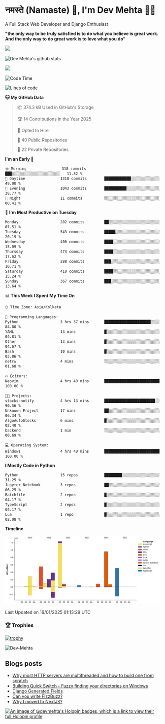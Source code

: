# नमस्ते (Namaste) :pray:, I'm Dev Mehta :man_technologist:
A Full Stack Web Developer and Django Enthusiast

**"the only way to be truly satisfied is to do what you believe is great work. And the only way to do great work is to love what you do"**

<img src="https://github-readme-stats.vercel.app/api?username=Dev-Mehta&show=reviews,discussions_started,discussions_answered,prs_merged,prs_merged_percentage" />

![Dev Mehta's github stats](https://github-readme-stats.vercel.app/api?username=Dev-Mehta&count_private=true&show_icons=true&theme=nightowl)

<img src="https://komarev.com/ghpvc/?username=Dev-Mehta" />

<!--START_SECTION:waka-->
![Code Time](http://img.shields.io/badge/Code%20Time-436%20hrs%2014%20mins-blue)

![Lines of code](https://img.shields.io/badge/From%20Hello%20World%20I%27ve%20Written-4.6%20million%20lines%20of%20code-blue)

**🐱 My GitHub Data** 

> 📦 374.3 kB Used in GitHub's Storage 
 > 
> 🏆 14 Contributions in the Year 2025
 > 
> 💼 Opted to Hire
 > 
> 📜 40 Public Repositories 
 > 
> 🔑 22 Private Repositories 
 > 
**I'm an Early 🐤** 

```text
🌞 Morning                318 commits         ███░░░░░░░░░░░░░░░░░░░░░░   11.82 % 
🌆 Daytime                1318 commits        ████████████░░░░░░░░░░░░░   49.00 % 
🌃 Evening                1043 commits        ██████████░░░░░░░░░░░░░░░   38.77 % 
🌙 Night                  11 commits          ░░░░░░░░░░░░░░░░░░░░░░░░░   00.41 % 
```
📅 **I'm Most Productive on Tuesday** 

```text
Monday                   202 commits         ██░░░░░░░░░░░░░░░░░░░░░░░   07.51 % 
Tuesday                  543 commits         █████░░░░░░░░░░░░░░░░░░░░   20.19 % 
Wednesday                406 commits         ████░░░░░░░░░░░░░░░░░░░░░   15.09 % 
Thursday                 474 commits         ████░░░░░░░░░░░░░░░░░░░░░   17.62 % 
Friday                   288 commits         ███░░░░░░░░░░░░░░░░░░░░░░   10.71 % 
Saturday                 410 commits         ████░░░░░░░░░░░░░░░░░░░░░   15.24 % 
Sunday                   367 commits         ███░░░░░░░░░░░░░░░░░░░░░░   13.64 % 
```


📊 **This Week I Spent My Time On** 

```text
🕑︎ Time Zone: Asia/Kolkata

💬 Programming Languages: 
Python                   3 hrs 57 mins       █████████████████████░░░░   84.80 % 
YAML                     13 mins             █░░░░░░░░░░░░░░░░░░░░░░░░   04.81 % 
Other                    13 mins             █░░░░░░░░░░░░░░░░░░░░░░░░   04.67 % 
Bash                     10 mins             █░░░░░░░░░░░░░░░░░░░░░░░░   03.86 % 
netrw                    4 mins              ░░░░░░░░░░░░░░░░░░░░░░░░░   01.68 % 

🔥 Editors: 
Neovim                   4 hrs 40 mins       █████████████████████████   100.00 % 

🐱‍💻 Projects: 
stocks-notify            4 hrs 13 mins       ███████████████████████░░   90.56 % 
Unknown Project          17 mins             ██░░░░░░░░░░░░░░░░░░░░░░░   06.34 % 
AlgoAutoStocks           6 mins              █░░░░░░░░░░░░░░░░░░░░░░░░   02.40 % 
backend                  1 min               ░░░░░░░░░░░░░░░░░░░░░░░░░   00.69 % 

💻 Operating System: 
Windows                  4 hrs 40 mins       █████████████████████████   100.00 % 
```

**I Mostly Code in Python** 

```text
Python                   15 repos            ████████░░░░░░░░░░░░░░░░░   31.25 % 
Jupyter Notebook         3 repos             ██░░░░░░░░░░░░░░░░░░░░░░░   06.25 % 
Batchfile                2 repos             █░░░░░░░░░░░░░░░░░░░░░░░░   04.17 % 
TypeScript               2 repos             █░░░░░░░░░░░░░░░░░░░░░░░░   04.17 % 
Lua                      1 repo              █░░░░░░░░░░░░░░░░░░░░░░░░   02.08 % 
```



**Timeline**

![Lines of Code chart](https://raw.githubusercontent.com/Dev-Mehta/Dev-Mehta/master/assets/bar_graph.png)


 Last Updated on 16/01/2025 01:13:29 UTC
<!--END_SECTION:waka-->

### 🏆 Trophies
[![trophy](https://github-profile-trophy.vercel.app/?username=Dev-Mehta&row=2&column=3&margin-w=15&margin-h=15&no-bg=true&frame=false&theme=onestar)](https://github.com/ryo-ma/github-profile-trophy)

<img align="center" src="https://github-readme-streak-stats.herokuapp.com/?user=Dev-Mehta&" alt="Dev-Mehta" />

## Blogs posts<!-- BLOG-POST-LIST:START -->
- [Why most HTTP servers are multithreaded and how to build one from scratch](https://simplifiedweb.netlify.app/why-most-http-servers-are-multithreaded-and-how-to-build-one-from-scratch)
- [Building Quick Switch - Fuzzy finding your directories on Windows](https://simplifiedweb.netlify.app/building-quick-switch-fuzzy-find-through-your-directories)
- [Django Generated Fields](https://simplifiedweb.netlify.app/django-generated-fields)
- [Can you write FizzBuzz?](https://simplifiedweb.netlify.app/can-you-write-fizzbuzz)
- [Why I moved to NextJS?](https://simplifiedweb.netlify.app/why-i-moved-to-nextjs)
<!-- BLOG-POST-LIST:END -->

[![An image of @devmehta's Holopin badges, which is a link to view their full Holopin profile](https://holopin.me/devmehta)](https://holopin.io/@devmehta)
